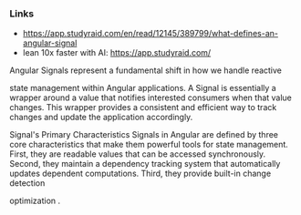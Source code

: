 ### Links
- https://app.studyraid.com/en/read/12145/389799/what-defines-an-angular-signal
- lean 10x faster with AI: https://app.studyraid.com/


Angular Signals represent a fundamental shift in how we handle 
reactive
 
state management
 within Angular applications. A 
Signal
 is essentially a 
wrapper
 around a value that notifies interested consumers when that value changes. This wrapper provides a consistent and efficient way to 
track
 changes and 
update
 the 
application
 accordingly.

Signal's Primary Characteristics
Signals in Angular are defined by three core characteristics that make them powerful tools for state management. First, they are readable values that can be accessed synchronously. Second, they maintain a 
dependency
 tracking system that automatically updates dependent computations. Third, they provide built-in 
change detection
 
optimization
.
